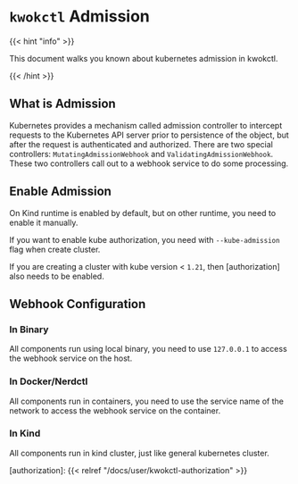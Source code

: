 # `kwokctl` Admission

{{< hint "info" >}}

This document walks you known about kubernetes admission in kwokctl.

{{< /hint >}}

## What is Admission

Kubernetes provides a mechanism called admission controller to intercept requests to the Kubernetes API server prior to persistence of the object, but after the request is authenticated and authorized.
There are two special controllers: `MutatingAdmissionWebhook` and `ValidatingAdmissionWebhook`.
These two controllers call out to a webhook service to do some processing.

## Enable Admission

On Kind runtime is enabled by default, but on other runtime, you need to enable it manually.

If you want to enable kube authorization, you need with `--kube-admission` flag when create cluster.

If you are creating a cluster with kube version < `1.21`, then [authorization] also needs to be enabled.

## Webhook Configuration

### In Binary

All components run using local binary, you need to use `127.0.0.1` to access the webhook service on the host.

### In Docker/Nerdctl

All components run in containers, you need to use the service name of the network to access the webhook service on the container.

### In Kind

All components run in kind cluster, just like general kubernetes cluster.

[authorization]: {{< relref "/docs/user/kwokctl-authorization" >}}
